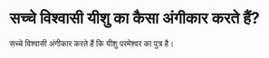 # सच्चे विश्वासी यीशु का कैसा अंगीकार करते हैं?
सच्चे विश्वासी अंगीकार करते हैं कि यीशु परमेश्वर का पुत्र है।